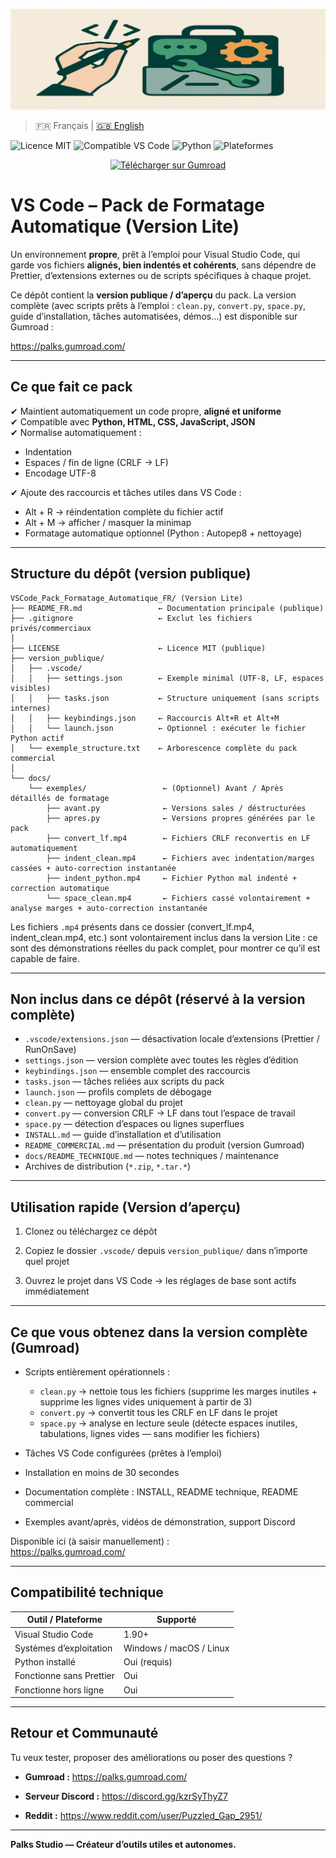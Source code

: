 <p align="center">
  <img src="../docs/images/Palks_Studio.png" alt="VS Code Pack - Palks Studio">
</p>

> 🇫🇷 Français | [🇬🇧 English](../README.md)

![Licence MIT](https://img.shields.io/badge/Licence-MIT-green.svg)
![Compatible VS Code](https://img.shields.io/badge/Éditeur-VS%20Code-blue.svg)
![Python](https://img.shields.io/badge/Python-3.x-yellow.svg)
![Plateformes](https://img.shields.io/badge/OS-Windows%20%7C%20macOS%20%7C%20Linux-lightgrey.svg)

<p align="center">
  <a href="https://palks.gumroad.com/" target="_blank">
    <img src="https://img.shields.io/badge/🔽 Télécharger%20sur-Gumroad-orange?style=for-the-badge" alt="Télécharger sur Gumroad">
  </a>
</p>

# VS Code – Pack de Formatage Automatique (Version Lite)

Un environnement **propre**, prêt à l’emploi pour Visual Studio Code, qui garde vos fichiers **alignés, bien indentés et cohérents**, sans dépendre de Prettier, d’extensions externes ou de scripts spécifiques à chaque projet.

Ce dépôt contient la **version publique / d’aperçu** du pack.
La version complète (avec scripts prêts à l’emploi : `clean.py`, `convert.py`, `space.py`, guide d’installation, tâches automatisées, démos…) est disponible sur Gumroad :

https://palks.gumroad.com/

---

## Ce que fait ce pack

✔ Maintient automatiquement un code propre, **aligné et uniforme**  
✔ Compatible avec **Python, HTML, CSS, JavaScript, JSON**  
✔ Normalise automatiquement :  
- Indentation  
- Espaces / fin de ligne (CRLF → LF)  
- Encodage UTF-8

✔ Ajoute des raccourcis et tâches utiles dans VS Code :  
- Alt + R → réindentation complète du fichier actif  
- Alt + M → afficher / masquer la minimap  
- Formatage automatique optionnel (Python : Autopep8 + nettoyage)

---

## Structure du dépôt (version publique) 
```
VSCode_Pack_Formatage_Automatique_FR/ (Version Lite)
├── README_FR.md                 ← Documentation principale (publique)
├── .gitignore                   ← Exclut les fichiers privés/commerciaux
│
├── LICENSE                      ← Licence MIT (publique)
├── version_publique/
│   ├── .vscode/
│   │   ├── settings.json        ← Exemple minimal (UTF-8, LF, espaces visibles)
│   │   ├── tasks.json           ← Structure uniquement (sans scripts internes)
│   │   ├── keybindings.json     ← Raccourcis Alt+R et Alt+M
│   │   └── launch.json          ← Optionnel : exécuter le fichier Python actif
│   └── exemple_structure.txt    ← Arborescence complète du pack commercial
│
└── docs/
    └── exemples/                 ← (Optionnel) Avant / Après détaillés de formatage
        ├── avant.py              ← Versions sales / déstructurées
        ├── apres.py              ← Versions propres générées par le pack
        ├── convert_lf.mp4        ← Fichiers CRLF reconvertis en LF automatiquement
        ├── indent_clean.mp4      ← Fichiers avec indentation/marges cassées + auto-correction instantanée
        ├── indent_python.mp4     ← Fichier Python mal indenté + correction automatique
        └── space_clean.mp4       ← Fichiers cassé volontairement + analyse marges + auto-correction instantanée
```


Les fichiers `.mp4` présents dans ce dossier (convert_lf.mp4, indent_clean.mp4, etc.) sont volontairement inclus dans la version Lite : ce sont des démonstrations réelles du pack complet, pour montrer ce qu’il est capable de faire.

---

## Non inclus dans ce dépôt (réservé à la version complète)

- `.vscode/extensions.json` — désactivation locale d’extensions (Prettier / RunOnSave)  
- `settings.json` — version complète avec toutes les règles d’édition  
- `keybindings.json` — ensemble complet des raccourcis  
- `tasks.json` — tâches reliées aux scripts du pack  
- `launch.json` — profils complets de débogage  
- `clean.py` — nettoyage global du projet  
- `convert.py` — conversion CRLF → LF dans tout l’espace de travail  
- `space.py` — détection d’espaces ou lignes superflues  
- `INSTALL.md` — guide d’installation et d’utilisation  
- `README_COMMERCIAL.md` — présentation du produit (version Gumroad)  
- `docs/README_TECHNIQUE.md` — notes techniques / maintenance  
- Archives de distribution (`*.zip`, `*.tar.*`)

---

## Utilisation rapide (Version d’aperçu)

1. Clonez ou téléchargez ce dépôt  

2. Copiez le dossier `.vscode/` depuis `version_publique/` dans n’importe quel projet  

3. Ouvrez le projet dans VS Code → les réglages de base sont actifs immédiatement

---

## Ce que vous obtenez dans la version complète (Gumroad)

- Scripts entièrement opérationnels :  
   - `clean.py` → nettoie tous les fichiers (supprime les marges inutiles + supprime les lignes vides uniquement à partir de 3)  
   - `convert.py` → convertit tous les CRLF en LF dans le projet  
   - `space.py` → analyse en lecture seule (détecte espaces inutiles, tabulations, lignes vides — sans modifier les fichiers)

- Tâches VS Code configurées (prêtes à l’emploi)  
- Installation en moins de 30 secondes  
- Documentation complète : INSTALL, README technique, README commercial  
- Exemples avant/après, vidéos de démonstration, support Discord  

Disponible ici (à saisir manuellement) :  
https://palks.gumroad.com/

---

## Compatibilité technique

| Outil / Plateforme       | Supporté                |
| ------------------------ | ----------------------- |
| Visual Studio Code       | 1.90+                   |
| Systèmes d’exploitation  | Windows / macOS / Linux |
| Python installé          | Oui (requis)            |
| Fonctionne sans Prettier | Oui                     |
| Fonctionne hors ligne    | Oui                     |

---

## Retour et Communauté

Tu veux tester, proposer des améliorations ou poser des questions ?

- **Gumroad :** https://palks.gumroad.com/
  
- **Serveur Discord :** https://discord.gg/kzrSyThyZ7
  
- **Reddit :** https://www.reddit.com/user/Puzzled_Gap_2951/

---

**Palks Studio — Créateur d’outils utiles et autonomes.**
